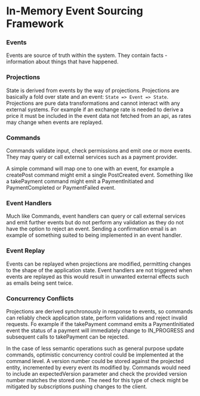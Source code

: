 # In-Memory Event Sourcing Framework

### Events

Events are source of truth within the system. They contain facts - information about things that have happened.

### Projections

State is derived from events by the way of projections. Projections are basically a fold over state and an event: `State => Event => State`. Projections are pure data transformations and cannot interact with any external systems. For example if an exchange rate is needed to derive a price it must be included in the event data not fetched from an api, as rates may change when events are replayed.

### Commands

Commands validate input, check permissions and emit one or more events. They may query or call external services such as a payment provider.

A simple command will map one to one with an event, for example a createPost command might emit a single PostCreated event. Something like a takePayment command might emit a PaymentInitiated and PaymentCompleted or PaymentFailed event.

### Event Handlers

Much like Commands, event handlers can query or call external services and emit further events but do not perform any validation as they do not have the option to reject an event. Sending a confirmation email is an example of something suited to being implemented in an event handler.
### Event Replay

Events can be replayed when projections are modified, permitting changes to the shape of the application state. Event handlers are not triggered when events are replayed as this would result in unwanted external effects such as emails being sent twice.

### Concurrency Conflicts

Projections are derived synchronously in response to events, so commands can reliably check application state, perform validations and reject invalid requests. Fo example if the takePayment command emits a PaymentInitiated event the status of a payment will immediately change to IN_PROGRESS and subsequent calls to takePayment can be rejected.

In the case of less semantic operations such as general purpose update commands, optimistic concurrency control could be implemented at the command level. A version number could be stored against the projected entity, incremented by every event its modified by. Commands would need to include an expectedVersion parameter and check the provided version number matches the stored one. The need for this type of check might be mitigated by subscriptions pushing changes to the client.
